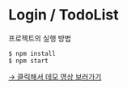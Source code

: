 # Login / TodoList

프로젝트의 실행 방법
```
$ npm install
$ npm start
```

[→ 클릭해서 데모 영상 보러가기](https://suziech.github.io/wanted-pre-onboarding-frontend/)

